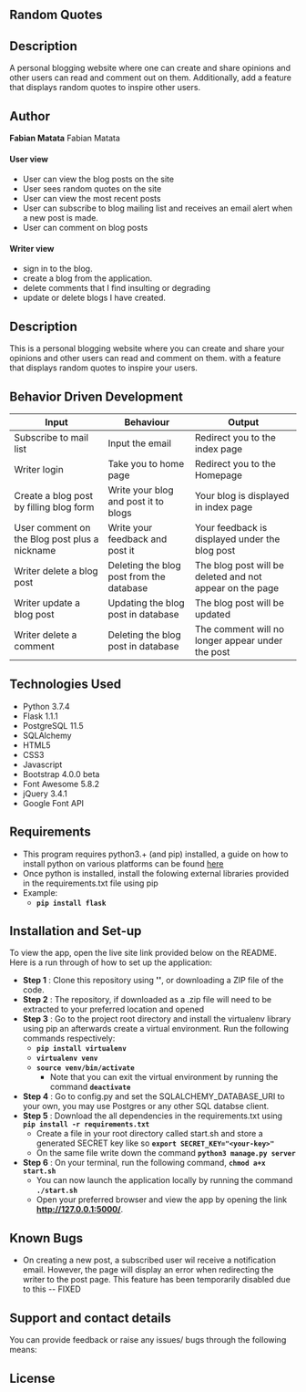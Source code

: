 ## Random Quotes

## Description
A personal blogging website where one can create and share opinions and other users can read and comment out on them. Additionally, add a feature that displays random quotes to inspire other users.

## Author
**Fabian Matata**
Fabian Matata

####  User view
* User can view the blog posts on the site
* User sees random quotes on the site
* User can view the most recent posts
* User can subscribe to blog mailing list and receives an email alert when a new post is made.
* User can comment on blog posts


####  Writer view
* sign in to the blog.
* create a blog from the application.
* delete comments that I find insulting or degrading
* update or delete blogs I have created.




## Description
This is a personal blogging website where you can create and share your opinions and other users can read and comment on them. with a feature that displays random quotes to inspire your users.

## Behavior Driven Development

| Input                    | Behaviour                       | Output                                       |
| -------------------------| ------------------------------  | -------------------------------------------- |
| Subscribe to mail list              | Input the email               | Redirect you to the index page               |
| Writer login                    | Take you to home page           | Redirect you to the Homepage                 |
| Create a blog post by filling blog form          | Write your blog and post it to blogs    | Your blog is displayed  in index page                     | 
| User comment on the Blog post plus a nickname | Write your feedback and post it | Your feedback is displayed under the blog post   |
| Writer delete a blog post       | Deleting the blog post from the database    | The blog post will be deleted and not appear on the page                  |
| Writer update a blog post       | Updating the blog post in database    | The blog post will be updated                |
| Writer delete a comment         | Deleting the blog post in database    | The comment will no longer appear under the post                   |

## Technologies Used
* Python 3.7.4
* Flask 1.1.1
* PostgreSQL 11.5
* SQLAlchemy
* HTML5  
* CSS3
* Javascript
* Bootstrap 4.0.0 beta 
* Font Awesome 5.8.2
* jQuery 3.4.1
* Google Font API

## Requirements
* This program requires python3.+ (and pip) installed, a guide on how to install python on various platforms can be found [here](https://www.python.org/)
* Once python is installed, install the folowing external libraries provided in the requirements.txt file using pip
* Example: 
    * **`pip install flask`**

## Installation and Set-up
To view the app, open the live site link provided below on the README.
Here is a run through of how to set up the application:
* **Step 1** : Clone this repository using **''**, or downloading a ZIP file of the code.
* **Step 2** : The repository, if downloaded as a .zip file will need to be extracted to your preferred location and opened
* **Step 3** : Go to the project root directory and install the virtualenv library using pip an afterwards create a virtual environment. Run the following commands respectively:
    * **`pip install virtualenv`**
    * **`virtualenv venv`**
    * **`source venv/bin/activate`**
        * Note that you can exit the virtual environment by running the command **`deactivate`**
* **Step 4** : Go to config.py and set the SQLALCHEMY_DATABASE_URI to your own, you may use Postgres or any other SQL databse client.
* **Step 5** : Download the all dependencies in the requirements.txt using **`pip install -r requirements.txt`**
    * Create a file in your root directory called start.sh and store a generated SECRET key like so **`export SECRET_KEY="<your-key>"`**
    * On the same file write down the command **`python3 manage.py server`** 
* **Step 6** : On your terminal, run the following command, **`chmod a+x start.sh`**
    * You can now launch the application locally by running the command **`./start.sh`** 
    * Open your preferred browser and view the app by opening the link **http://127.0.0.1:5000/**.


## Known Bugs
* On creating a new post, a subscribed user wil receive a notification email. However, the page will display an error when redirecting the writer to the post page. This feature has been temporarily disabled due to this -- FIXED

## Support and contact details
You can provide feedback or raise any issues/ bugs through the following means:

## License


